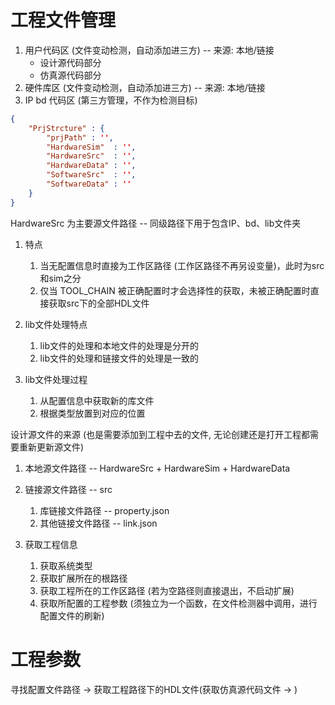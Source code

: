 # 工程文件管理

1. 用户代码区   (文件变动检测，自动添加进三方) -- 来源: 本地/链接
   - 设计源代码部分
   - 仿真源代码部分
2. 硬件库区     (文件变动检测，自动添加进三方) -- 来源: 本地/链接
3. IP bd 代码区 (第三方管理，不作为检测目标)

```json
{
    "PrjStrcture" : {
        "prjPath" : '',
        "HardwareSim"  : '',
        "HardwareSrc"  : '',
        "HardwareData" : '',
        "SoftwareSrc"  : '',
        "SoftwareData" : ''
    }
}
```

HardwareSrc 为主要源文件路径 -- 同级路径下用于包含IP、bd、lib文件夹
1. 特点
   1. 当无配置信息时直接为工作区路径 (工作区路径不再另设变量)，此时为src和sim之分
   2. 仅当 TOOL_CHAIN 被正确配置时才会选择性的获取，未被正确配置时直接获取src下的全部HDL文件

2. lib文件处理特点
   1. lib文件的处理和本地文件的处理是分开的
   2. lib文件的处理和链接文件的处理是一致的
3. lib文件处理过程
   1. 从配置信息中获取新的库文件
   2. 根据类型放置到对应的位置
   
设计源文件的来源 (也是需要添加到工程中去的文件, 无论创建还是打开工程都需要重新更新源文件)
1. 本地源文件路径 -- HardwareSrc + HardwareSim + HardwareData
2. 链接源文件路径 -- src
   1. 库链接文件路径 -- property.json
   2. 其他链接文件路径 -- link.json 


3. 获取工程信息
   1. 获取系统类型
   2. 获取扩展所在的根路径
   3. 获取工程所在的工作区路径 (若为空路径则直接退出，不启动扩展)
   4. 获取所配置的工程参数 (须独立为一个函数，在文件检测器中调用，进行配置文件的刷新)

# 工程参数

寻找配置文件路径 -> 获取工程路径下的HDL文件(获取仿真源代码文件 -> )